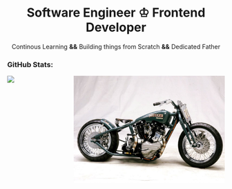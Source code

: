 <h1 align="center">Software Engineer &#9812; Frontend Developer</h1>
<p align="center">Continous Learning <strong>&&</strong> Building things from Scratch <strong>&&</strong> Dedicated Father</p>


<h3>GitHub Stats:</h3>

<img align="left" src="https://github-readme-stats.vercel.app/api?username=joakimwretlind&show_icons=true&theme=react"/>
<img align="right" width="350px" src="githubAssets/bobber.jpg"/>




<!--
**JoakimWretlind/JoakimWretlind** is a ✨ _special_ ✨ repository because its `README.md` (this file) appears on your GitHub profile.

Here are some ideas to get you started:

- 🔭 I’m currently working on ...
- 🌱 I’m currently learning ...
- 👯 I’m looking to collaborate on ...
- 🤔 I’m looking for help with ...
- 💬 Ask me about ...
- 📫 How to reach me: ...
- 😄 Pronouns: ...
- ⚡ Fun fact: ...
-->
